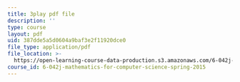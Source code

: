 ```yaml
---
title: 3play pdf file
description: ''
type: course
layout: pdf
uid: 387dde5a5d0604a9baf3e2f11920dce0
file_type: application/pdf
file_location: >-
  https://open-learning-course-data-production.s3.amazonaws.com/6-042j-mathematics-for-computer-science-spring-2015/387dde5a5d0604a9baf3e2f11920dce0_4Dz4vNUxnZM.pdf
course_id: 6-042j-mathematics-for-computer-science-spring-2015
---
```


